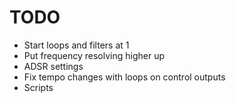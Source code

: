 # TODO

- Start loops and filters at 1
- Put frequency resolving higher up
- ADSR settings
- Fix tempo changes with loops on control outputs
- Scripts